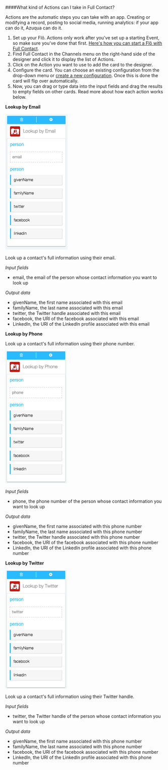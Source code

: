 ####What kind of Actions can I take in Full Contact?

Actions are the automatic steps you can take with an app. Creating or modifying a record, posting to social media, running analytics: if your app can do it, Azuqua can do it. 

1. Set up your Flõ. Actions only work after you've set up a starting Event, so make sure you've done that first. [Here's how you can start a Flõ with Full Contact]().
2. Find Full Contact in the Channels menu on the right-hand side of the designer and click it to display the list of Actions.
3. Click on the Action you want to use to add the card to the designer. 
4. Configure the card. You can choose an existing configuration from the drop-down menu or [create a new configuration](). Once this is done the card will flip over automatically. 
5. Now, you can drag or type data into the input fields and drag the results to empty fields on other cards. Read more about how each action works below.

**Lookup by Email**

<img src="fullcontactAction1.png"></img>

Look up a contact's full information using their email. 

*Input fields*

* email, the email of the person whose contact information you want to look up

*Output data*

* givenName, the first name associated with this email
* familyName, the last name associated with this email
* twitter, the Twitter handle associated with this email
* facebook, the URl of the facebook associated with this email
* LinkedIn, the URl of the LinkedIn profile associated with this email

**Lookup by Phone**

Look up a contact's full information using their phone number. 

<img src="fullcontactAction2.png"></img>

*Input fields*

* phone, the phone number of the person whose contact information you want to look up

<!---what format does the phone number need to be in, or does it matter?--->

*Output data*

* givenName, the first name associated with this phone number
* familyName, the last name associated with this phone number
* twitter, the Twitter handle associated with this phone number
* facebook, the URl of the facebook associated with this phone number
* LinkedIn, the URl of the LinkedIn profile associated with this phone number

**Lookup by Twitter**

<img src="fullcontactAction3.png"></img>

Look up a contact's full information using their Twitter handle. 

*Input fields*

* twitter, the Twitter handle of the person whose contact information you want to look up

<!---another format question, does it need the @ before it to work?--->

*Output data*

* givenName, the first name associated with this phone number
* familyName, the last name associated with this phone number
* facebook, the URl of the facebook associated with this phone number
* LinkedIn, the URl of the LinkedIn profile associated with this phone number
